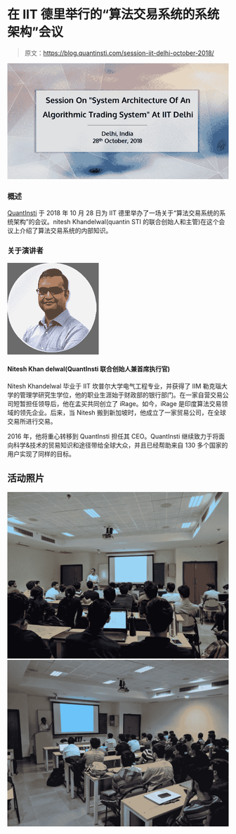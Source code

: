 # 在 IIT 德里举行的“算法交易系统的系统架构”会议

> 原文：<https://blog.quantinsti.com/session-iit-delhi-october-2018/>

![Session IIT Delhi QuantInsti](img/7e2e5dc9b0a4da961117133f400a7a55.png)

### **概述**

[QuantInsti](https://www.quantinsti.com) 于 2018 年 10 月 28 日为 IIT 德里举办了一场关于“算法交易系统的系统架构”的会议。nitesh Khandelwal(quantin STI 的联合创始人和主管)在这个会议上介绍了算法交易系统的内部知识。

### **关于演讲者**

![](img/0499f1f7dc7c6eb691120f35289583ac.png) 

#### **Nitesh Khan delwal(QuantInsti 联合创始人兼首席执行官)**

Nitesh Khandelwal 毕业于 IIT 坎普尔大学电气工程专业，并获得了 IIM 勒克瑙大学的管理学研究生学位，他的职业生涯始于财政部的银行部门。在一家自营交易公司短暂担任领导后，他在孟买共同创立了 iRage。如今，iRage 是印度算法交易领域的领先企业。后来，当 Nitesh 搬到新加坡时，他成立了一家贸易公司，在全球交易所进行交易。

2016 年，他将重心转移到 QuantInsti 担任其 CEO。QuantInsti 继续致力于将面向科学&技术的贸易知识和途径带给全球大众，并且已经帮助来自 130 多个国家的用户实现了同样的目标。

## **活动照片**

![](img/a8e50252137f4f880203732ccd398436.png)![](img/6d3e8a6d73801ac98c4691a02dc106a3.png)